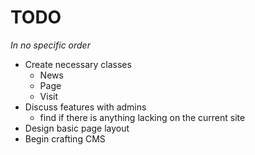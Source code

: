 TODO
====

<em>In no specific order</em>

- Create necessary classes
    - News
    - Page
    - Visit
- Discuss features with admins
    - find if there is anything lacking on the current site
- Design basic page layout
- Begin crafting CMS
